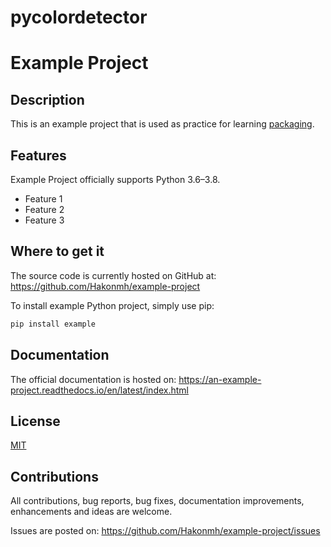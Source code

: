 # pycolordetector

# Example Project

## Description

This is an example project that is used as practice for learning [packaging][pcking].


## Features

Example Project officially supports Python 3.6–3.8.

* Feature 1
* Feature 2
* Feature 3


## Where to get it

The source code is currently hosted on GitHub at:
https://github.com/Hakonmh/example-project

To install example Python project, simply use pip:
```sh
pip install example
```


## Documentation

The official documentation is hosted on:
https://an-example-project.readthedocs.io/en/latest/index.html


## License

[MIT][mit]


## Contributions

All contributions, bug reports, bug fixes, documentation improvements, enhancements and ideas are welcome.

Issues are posted on:
https://github.com/Hakonmh/example-project/issues


[pcking]: https://packaging.python.org
[mit]: https://github.com/Hakonmh/example-project/blob/master/LICENSE.txt
"# example-project"
